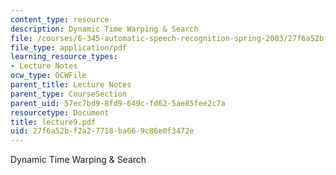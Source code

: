 ```yaml
---
content_type: resource
description: Dynamic Time Warping & Search
file: /courses/6-345-automatic-speech-recognition-spring-2003/27f6a52bf2a27718ba669c86e0f3472e_lecture9.pdf
file_type: application/pdf
learning_resource_types:
- Lecture Notes
ocw_type: OCWFile
parent_title: Lecture Notes
parent_type: CourseSection
parent_uid: 57ec7bd9-8fd9-649c-fd62-5ae85fee2c7a
resourcetype: Document
title: lecture9.pdf
uid: 27f6a52b-f2a2-7718-ba66-9c86e0f3472e
---
```

Dynamic Time Warping & Search

